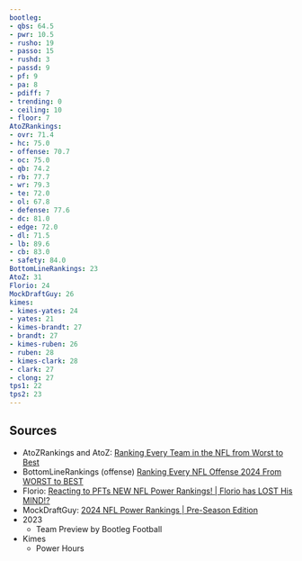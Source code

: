 ```yaml
---
bootleg:
- qbs: 64.5
- pwr: 10.5
- rusho: 19
- passo: 15
- rushd: 3
- passd: 9
- pf: 9
- pa: 8
- pdiff: 7
- trending: 0
- ceiling: 10
- floor: 7
AtoZRankings:
- ovr: 71.4
- hc: 75.0
- offense: 70.7
- oc: 75.0
- qb: 74.2
- rb: 77.7
- wr: 79.3
- te: 72.0
- ol: 67.8
- defense: 77.6
- dc: 81.0
- edge: 72.0
- dl: 71.5
- lb: 89.6
- cb: 83.0
- safety: 84.0
BottomLineRankings: 23
AtoZ: 31
Florio: 24
MockDraftGuy: 26
kimes:
- kimes-yates: 24
- yates: 21
- kimes-brandt: 27
- brandt: 27
- kimes-ruben: 26
- ruben: 28
- kimes-clark: 28
- clark: 27
- clong: 27
tps1: 22
tps2: 23
---
```

## Sources
 - AtoZRankings and AtoZ: [Ranking Every Team in the NFL from Worst to Best](https://www.youtube.com/watch?v=1LiNiVGZFCw)
 - BottomLineRankings (offense) [Ranking Every NFL Offense 2024 From WORST to BEST](https://www.youtube.com/watch?v=zAntvjNTrlE)
 - Florio: [Reacting to PFTs NEW NFL Power Rankings! | Florio has LOST His MIND!?](https://www.youtube.com/watch?v=5Vr4vtlmJRE&t=1s)
 - MockDraftGuy: [2024 NFL Power Rankings | Pre-Season Edition](https://www.youtube.com/watch?v=jo6IFyi8NeU)
 - 2023
	 - Team Preview by Bootleg Football
 - Kimes
	 - Power Hours